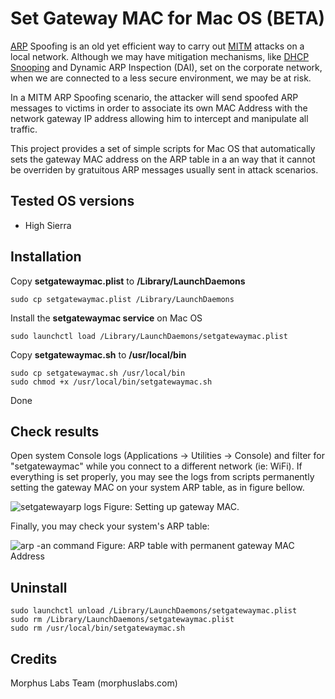 # Set Gateway MAC for Mac OS (BETA)

[ARP](https://en.wikipedia.org/wiki/Address_Resolution_Protocol) Spoofing is an old yet efficient way to carry out [MITM](https://en.wikipedia.org/wiki/Man-in-the-middle_attack) attacks on a local network. Although we may have mitigation mechanisms, like [DHCP Snooping](https://en.wikipedia.org/wiki/DHCP_snooping) and Dynamic ARP Inspection (DAI), set on the corporate network, when we are connected to a less secure environment, we may be at risk.

In a MITM ARP Spoofing scenario, the attacker will send spoofed ARP messages to victims in order to associate its own MAC Address with the network gateway IP address allowing him to intercept and manipulate all traffic.

This project provides a set of simple scripts for Mac OS that automatically sets the gateway MAC address on the ARP table in a an way that it cannot be overriden by gratuitous ARP messages usually sent in attack scenarios.

## Tested OS versions

* High Sierra

## Installation

Copy **setgatewaymac.plist** to **/Library/LaunchDaemons**
```
sudo cp setgatewaymac.plist /Library/LaunchDaemons
```
Install the **setgatewaymac service** on Mac OS
```
sudo launchctl load /Library/LaunchDaemons/setgatewaymac.plist
```
Copy **setgatewaymac.sh** to **/usr/local/bin**
```
sudo cp setgatewaymac.sh /usr/local/bin
sudo chmod +x /usr/local/bin/setgatewaymac.sh
```
Done

## Check results

Open system Console logs (Applications -> Utilities -> Console) and filter for "setgatewaymac" while you connect to a different network (ie: WiFi). If everything is set properly, you may see the logs from scripts permanently setting the gateway MAC on your system ARP table, as in figure bellow.

![setgatewayarp logs](https://cdn-images-1.medium.com/max/1600/1*uhgFPap0JHBxvfpa3Pj-eA.png)
Figure: Setting up gateway MAC.

Finally, you may check your system's ARP table:

![arp -an command](https://cdn-images-1.medium.com/max/1600/1*umkKNpDaRGyzJrjXdTTx7w.png)
Figure: ARP table with permanent gateway MAC Address

## Uninstall
```
sudo launchctl unload /Library/LaunchDaemons/setgatewaymac.plist
sudo rm /Library/LaunchDaemons/setgatewaymac.plist
sudo rm /usr/local/bin/setgatewaymac.sh
```

## Credits
Morphus Labs Team (morphuslabs.com)
